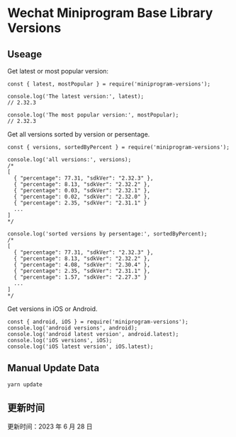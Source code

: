 
# Wechat Miniprogram Base Library Versions

## Useage

Get latest or most popular version:

```;
const { latest, mostPopular } = require('miniprogram-versions');

console.log('The latest version:', latest);
// 2.32.3

console.log('The most popular version:', mostPopular);
// 2.32.3

```

Get all versions sorted by version or persentage.

```
const { versions, sortedByPercent } = require('miniprogram-versions');

console.log('all versions:', versions);
/*
[
  { "percentage": 77.31, "sdkVer": "2.32.3" },
  { "percentage": 8.13, "sdkVer": "2.32.2" },
  { "percentage": 0.03, "sdkVer": "2.32.1" },
  { "percentage": 0.02, "sdkVer": "2.32.0" },
  { "percentage": 2.35, "sdkVer": "2.31.1" }
  ...
]
*/

console.log('sorted versions by persentage:', sortedByPercent);
/*
[
  { "percentage": 77.31, "sdkVer": "2.32.3" },
  { "percentage": 8.13, "sdkVer": "2.32.2" },
  { "percentage": 4.08, "sdkVer": "2.30.4" },
  { "percentage": 2.35, "sdkVer": "2.31.1" },
  { "percentage": 1.57, "sdkVer": "2.27.3" }
  ...
]
*/
```

Get versions in iOS or Android.

```
const { android, iOS } = require('miniprogram-versions');
console.log('android versions', android);
console.log('android latest version', android.latest);
console.log('iOS versions', iOS);
console.log('iOS latest version', iOS.latest);
```

## Manual Update Data

```
yarn update
```

## 更新时间

更新时间：2023 年 6 月 28 日
